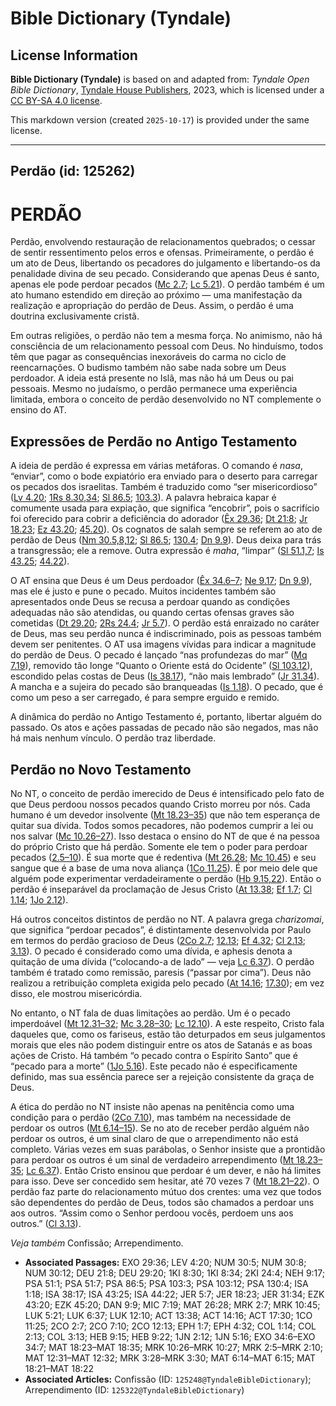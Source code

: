 # Bible Dictionary (Tyndale)

## License Information

**Bible Dictionary (Tyndale)** is based on and adapted from: _Tyndale Open Bible Dictionary_, [Tyndale House Publishers](https://tyndaleopenresources.com/), 2023, which is licensed under a [CC BY-SA 4.0 license](https://creativecommons.org/licenses/by-sa/4.0/legalcode.en).

This markdown version (created `2025-10-17`) is provided under the same license.



--------------------------------

## Perdão (id: 125262)

PERDÃO
======

Perdão, envolvendo restauração de relacionamentos quebrados; o cessar de sentir ressentimento pelos erros e ofensas. Primeiramente, o perdão é um ato de Deus, libertando os pecadores do julgamento e libertando\-os da penalidade divina de seu pecado. Considerando que apenas Deus é santo, apenas ele pode perdoar pecados ([Mc 2\.7](https://ref.ly/Mark2:7); [Lc 5\.21](https://ref.ly/Luke5:21)). O perdão também é um ato humano estendido em direção ao próximo — uma manifestação da realização e apropriação do perdão de Deus. Assim, o perdão é uma doutrina exclusivamente cristã.

Em outras religiões, o perdão não tem a mesma força. No animismo, não há consciência de um relacionamento pessoal com Deus. No hinduísmo, todos têm que pagar as consequências inexoráveis do carma no ciclo de reencarnações. O budismo também não sabe nada sobre um Deus perdoador. A ideia está presente no Islã, mas não há um Deus ou pai pessoais. Mesmo no judaísmo, o perdão permanece uma experiência limitada, embora o conceito de perdão desenvolvido no NT complemente o ensino do AT.

Expressões de Perdão no Antigo Testamento
-----------------------------------------

A ideia de perdão é expressa em várias metáforas. O comando é *nasa*, “enviar”, como o bode expiatório era enviado para o deserto para carregar os pecados dos israelitas. Também é traduzido como “ser misericordioso” ([Lv 4\.20](https://ref.ly/Lev4:20); [1Rs 8\.30,34](https://ref.ly/1Kgs8:30); [Sl 86\.5](https://ref.ly/Ps86:5); [103\.3](https://ref.ly/Ps103:3)). A palavra hebraica kapar é comumente usada para expiação, que significa “encobrir”, pois o sacrifício foi oferecido para cobrir a deficiência do adorador ([Êx 29\.36](https://ref.ly/Exod29:36); [Dt 21:8](https://ref.ly/Deut21:8); [Jr 18\.23](https://ref.ly/Jer18:23); [Ez 43\.20](https://ref.ly/Ezek43:20); [45\.20](https://ref.ly/Ezek45:20)). Os cognatos de salah sempre se referem ao ato de perdão de Deus ([Nm 30\.5,8,12](https://ref.ly/Num30:5); [Sl 86\.5](https://ref.ly/Ps86:5); [130\.4](https://ref.ly/Ps130:4); [Dn 9\.9](https://ref.ly/Dan9:9)). Deus deixa para trás a transgressão; ele a remove. Outra expressão é *maha*, “limpar” ([Sl 51\.1,7](https://ref.ly/Ps51:1); [Is 43\.25](https://ref.ly/Isa43:25); [44\.22](https://ref.ly/Isa44:22)).

O AT ensina que Deus é um Deus perdoador ([Êx 34\.6–7](https://ref.ly/Exod34:6-Exod34:7); [Ne 9\.17](https://ref.ly/Neh9:17); [Dn 9\.9](https://ref.ly/Dan9:9)), mas ele é justo e pune o pecado. Muitos incidentes também são apresentados onde Deus se recusa a perdoar quando as condições adequadas não são atendidas, ou quando certas ofensas graves são cometidas ([Dt 29\.20](https://ref.ly/Deut29:20); [2Rs 24\.4](https://ref.ly/2Kgs24:4); [Jr 5\.7](https://ref.ly/Jer5:7)). O perdão está enraizado no caráter de Deus, mas seu perdão nunca é indiscriminado, pois as pessoas também devem ser penitentes. O AT usa imagens vívidas para indicar a magnitude do perdão de Deus. O pecado é lançado “nas profundezas do mar” ([Mq 7\.19](https://ref.ly/Mic7:19)), removido tão longe “Quanto o Oriente está do Ocidente” ([Sl 103\.12](https://ref.ly/Ps103:12)), escondido pelas costas de Deus ([Is 38\.17](https://ref.ly/Isa38:17)), “não mais lembrado” ([Jr 31\.34](https://ref.ly/Jer31:34)). A mancha e a sujeira do pecado são branqueadas ([Is 1\.18](https://ref.ly/Isa1:18)). O pecado, que é como um peso a ser carregado, é para sempre erguido e remido.

A dinâmica do perdão no Antigo Testamento é, portanto, libertar alguém do passado. Os atos e ações passadas de pecado não são negados, mas não há mais nenhum vínculo. O perdão traz liberdade.

Perdão no Novo Testamento
-------------------------

No NT, o conceito de perdão imerecido de Deus é intensificado pelo fato de que Deus perdoou nossos pecados quando Cristo morreu por nós. Cada humano é um devedor insolvente ([Mt 18\.23–35](https://ref.ly/Matt18:23-Matt18:35)) que não tem esperança de quitar sua dívida. Todos somos pecadores, não podemos cumprir a lei ou nos salvar ([Mc 10\.26–27](https://ref.ly/Mark10:26-Mark10:27)). Isso destaca o ensino do NT de que é na pessoa do próprio Cristo que há perdão. Somente ele tem o poder para perdoar pecados ([2\.5–10](https://ref.ly/Mark2:5-Mark2:10)). É sua morte que é redentiva ([Mt 26\.28](https://ref.ly/Matt26:28); [Mc 10\.45](https://ref.ly/Mark10:45)) e seu sangue que é a base de uma nova aliança ([1Co 11\.25](https://ref.ly/1Cor11:25)). É por meio dele que alguém pode experimentar verdadeiramente o perdão ([Hb 9\.15,22](https://ref.ly/Heb9:15)). Então o perdão é inseparável da proclamação de Jesus Cristo ([At 13\.38](https://ref.ly/Acts13:38); [Ef 1\.7](https://ref.ly/Eph1:7); [Cl 1\.14](https://ref.ly/Col1:14); [1Jo 2\.12](https://ref.ly/1John2:12)).

Há outros conceitos distintos de perdão no NT. A palavra grega *charizomai*, que significa “perdoar pecados”, é distintamente desenvolvida por Paulo em termos do perdão gracioso de Deus ([2Co 2\.7](https://ref.ly/2Cor2:7); [12\.13](https://ref.ly/2Cor12:13); [Ef 4\.32](https://ref.ly/Eph4:32); [Cl 2\.13](https://ref.ly/Col2:13); [3\.13](https://ref.ly/Col3:13)). O pecado é considerado como uma dívida, e aphesis denota a quitação de uma dívida (“colocando\-a de lado” — veja [Lc 6\.37](https://ref.ly/Luke6:37)). O perdão também é tratado como remissão, paresis (“passar por cima”). Deus não realizou a retribuição completa exigida pelo pecado ([At 14\.16](https://ref.ly/Acts14:16); [17\.30](https://ref.ly/Acts17:30)); em vez disso, ele mostrou misericórdia.

No entanto, o NT fala de duas limitações ao perdão. Um é o pecado imperdoável ([Mt 12\.31–32](https://ref.ly/Matt12:31-Matt12:32); [Mc 3\.28–30](https://ref.ly/Mark3:28-Mark3:30); [Lc 12\.10](https://ref.ly/Luke12:10)). A este respeito, Cristo fala daqueles que, como os fariseus, estão tão deturpados em seus julgamentos morais que eles não podem distinguir entre os atos de Satanás e as boas ações de Cristo. Há também “o pecado contra o Espírito Santo” que é “pecado para a morte” ([1Jo 5\.16](https://ref.ly/1John5:16)). Este pecado não é especificamente definido, mas sua essência parece ser a rejeição consistente da graça de Deus.

A ética do perdão no NT insiste não apenas na penitência como uma condição para o perdão ([2Co 7\.10](https://ref.ly/2Cor7:10)), mas também na necessidade de perdoar os outros ([Mt 6\.14–15](https://ref.ly/Matt6:14-Matt6:15)). Se no ato de receber perdão alguém não perdoar os outros, é um sinal claro de que o arrependimento não está completo. Várias vezes em suas parábolas, o Senhor insiste que a prontidão para perdoar os outros é um sinal de verdadeiro arrependimento ([Mt 18\.23–35](https://ref.ly/Matt18:23-Matt18:35); [Lc 6\.37](https://ref.ly/Luke6:37)). Então Cristo ensinou que perdoar é um dever, e não há limites para isso. Deve ser concedido sem hesitar, até 70 vezes 7 ([Mt 18\.21–22](https://ref.ly/Matt18:21-Matt18:22)). O perdão faz parte do relacionamento mútuo dos crentes: uma vez que todos são dependentes do perdão de Deus, todos são chamados a perdoar uns aos outros. “Assim como o Senhor perdoou vocês, perdoem uns aos outros.” ([Cl 3\.13](https://ref.ly/Col3:13)).

*Veja também* Confissão; Arrependimento.

* **Associated Passages:** EXO 29:36; LEV 4:20; NUM 30:5; NUM 30:8; NUM 30:12; DEU 21:8; DEU 29:20; 1KI 8:30; 1KI 8:34; 2KI 24:4; NEH 9:17; PSA 51:1; PSA 51:7; PSA 86:5; PSA 103:3; PSA 103:12; PSA 130:4; ISA 1:18; ISA 38:17; ISA 43:25; ISA 44:22; JER 5:7; JER 18:23; JER 31:34; EZK 43:20; EZK 45:20; DAN 9:9; MIC 7:19; MAT 26:28; MRK 2:7; MRK 10:45; LUK 5:21; LUK 6:37; LUK 12:10; ACT 13:38; ACT 14:16; ACT 17:30; 1CO 11:25; 2CO 2:7; 2CO 7:10; 2CO 12:13; EPH 1:7; EPH 4:32; COL 1:14; COL 2:13; COL 3:13; HEB 9:15; HEB 9:22; 1JN 2:12; 1JN 5:16; EXO 34:6–EXO 34:7; MAT 18:23–MAT 18:35; MRK 10:26–MRK 10:27; MRK 2:5–MRK 2:10; MAT 12:31–MAT 12:32; MRK 3:28–MRK 3:30; MAT 6:14–MAT 6:15; MAT 18:21–MAT 18:22
* **Associated Articles:** Confissão (ID: `125248@TyndaleBibleDictionary`); Arrependimento (ID: `125322@TyndaleBibleDictionary`)

